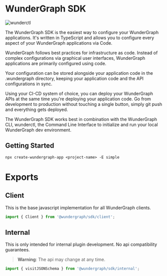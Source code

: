 # WunderGraph SDK

![wunderctl](https://img.shields.io/npm/v/@wundergraph/sdk.svg)

The WunderGraph SDK is the easiest way to configure your WunderGraph applications. It's written in TypeScript and allows you to configure every aspect of your WunderGraph applications via Code.

WunderGraph follows best practices for infrastructure as code. Instead of complex configurations via graphical user interfaces, WunderGraph applications are primarily configured using code.

Your configuration can be stored alongside your application code in the .wundergraph directory, keeping your application code and the API configurations in sync.

Using your CI-CD system of choice, you can deploy your WunderGraph APIs at the same time you're deploying your application code. Go from development to production without touching a single button, simply git push and everything gets deployed.

The WunderGraph SDK works best in combination with the WunderGraph CLI, wunderctl, the Command Line Interface to initialize and run your local WunderGraph dev environment.

## Getting Started

```shell
npx create-wundergraph-app <project-name> -E simple
```

# Exports

## Client

This is the base javascript implementation for all WunderGraph clients.

```ts
import { Client } from '@wundergraph/sdk/client';
```

## Internal

This is only intended for internal plugin development. No api compatibility guarantees.

> **Warning**: The api may change at any time.

```ts
import { visitJSONSchema } from '@wundergraph/sdk/internal';
```
